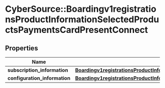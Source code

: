 # CyberSource::Boardingv1registrationsProductInformationSelectedProductsPaymentsCardPresentConnect

## Properties
Name | Type | Description | Notes
------------ | ------------- | ------------- | -------------
**subscription_information** | [**Boardingv1registrationsProductInformationSelectedProductsPaymentsCardPresentConnectSubscriptionInformation**](Boardingv1registrationsProductInformationSelectedProductsPaymentsCardPresentConnectSubscriptionInformation.md) |  | [optional] 
**configuration_information** | [**Boardingv1registrationsProductInformationSelectedProductsPaymentsCardPresentConnectConfigurationInformation**](Boardingv1registrationsProductInformationSelectedProductsPaymentsCardPresentConnectConfigurationInformation.md) |  | [optional] 


